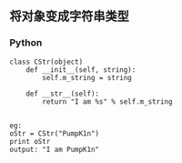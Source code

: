 ## 将对象变成字符串类型
### Python
	class CStr(object)
	 	def __init__(self, string):
			self.m_string = string
  		
		def __str__(self):
			return "I am %s" % self.m_string
   

	eg:
	oStr = CStr("PumpK1n")
	print oStr
	output: "I am PumpK1n"
